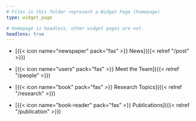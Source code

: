 ```yaml
---
# Files in this folder represent a Widget Page (homepage)
type: widget_page

# Homepage is headless, other widget pages are not.
headless: true
---
```

 
 - [{{< icon name="newspaper" pack="fas" >}} News]({{< relref "/post" >}})
 
 - [{{< icon name="users" pack="fas" >}} Meet the Team]({{< relref "/people" >}})
 
 - [{{< icon name="book" pack="fas" >}} Research Topics]({{< relref "/research" >}})
 
 - [{{< icon name="book-reader" pack="fas" >}} Publications]({{< relref "/publication" >}})
